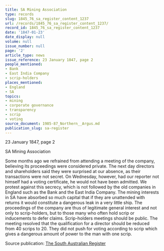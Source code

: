 ```yaml
---
title: SA Mining Association
type: records
slug: 1845_76_sa_register_content_1237
url: /records/1845_76_sa_register_content_1237/
record_id: 1845_76_sa_register_content_1237
date: '1847-01-23'
date_display: null
volume: null
issue_number: null
page: '2'
article_type: news
issue_reference: 23 January 1847, page 2
people_mentioned:
- Bank
- East India Company
- scrip-holders
places_mentioned:
- England
- SA
topics:
- mining
- corporate governance
- transparency
- scrip
- voting
source_document: 1985-87_Northern__Argus.md
publication_slug: sa-register
---
```


23 January 1847, page 2

SA Mining Association

Some months ago we refrained from attending a meeting of the company, believing its proceedings were considered private.  The next day directors and shareholders said they were surprised at our absence, as their transactions were not secret.  On Wednesday, however, had our reporter not himself had a voting certificate, he would not have been admitted.  We protest against this secrecy, which is not followed by the old companies in England such as the Bank and the East India Company.  The mining interests in SA have absorbed so much capital that if they are unattended with returns it would constitute a dangerous leak in a very little ship.  The proceedings of the company are thus of legitimate general interest and not only to scrip-holders, but to those many who often hold scrip or inducements to defer claims.  Scrip-holders meetings should be public.  The meeting resolved that the qualification for a director should be reduced from 40 scrips to 20.  They did not push for voting according to scrip which gives a dangerous amount of power to the man with one scrip.


Source publication: [The South Australian Register](/publications/sa-register/)
